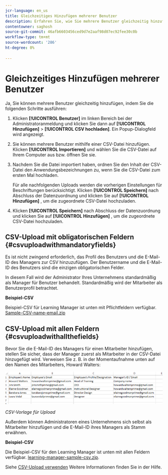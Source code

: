 ```yaml
---
jcr-language: en_us
title: Gleichzeitiges Hinzufügen mehrerer Benutzer
description: Erfahren Sie, wie Sie mehrere Benutzer gleichzeitig hinzufügen.
contentowner: saghosh
source-git-commit: 46afb6603456ced9d7e2aaf98d07ec92fee30c0b
workflow-type: tm+mt
source-wordcount: '286'
ht-degree: 0%

---
```




# Gleichzeitiges Hinzufügen mehrerer Benutzer

Ja, Sie können mehrere Benutzer gleichzeitig hinzufügen, indem Sie die folgenden Schritte ausführen:

1. Klicken **[!UICONTROL Benutzer]** im linken Bereich bei der Administratoranmeldung und klicken Sie dann auf **[!UICONTROL Hinzufügen]** > **[!UICONTROL CSV hochladen]**. Ein Popup-Dialogfeld wird angezeigt.

1. Sie können mehrere Benutzer mithilfe einer CSV-Datei hinzufügen. Klicken **[!UICONTROL Importieren]** und wählen Sie die CSV-Datei auf Ihrem Computer aus bzw. öffnen Sie sie.

1. Nachdem Sie die Datei importiert haben, ordnen Sie den Inhalt der CSV-Datei den Anwendungsbezeichnungen zu, wenn Sie die CSV-Datei zum ersten Mal hochladen.

   Für alle nachfolgenden Uploads werden die vorherigen Einstellungen für Beschriftungen berücksichtigt. Klicken **[!UICONTROL Speichern]** nach Abschluss der Datenzuordnung und klicken Sie auf **[!UICONTROL Hinzufügen]** , um die zugeordnete CSV-Datei hochzuladen.

1. Klicken **[!UICONTROL Speichern]** nach Abschluss der Datenzuordnung und klicken Sie auf **[!UICONTROL Hinzufügen]** , um die zugeordnete CSV-Datei hochzuladen.

## CSV-Upload mit obligatorischen Feldern {#csvuploadwithmandatoryfields}

Es ist nicht zwingend erforderlich, das Profil des Benutzers und die E-Mail-ID des Managers zur CSV hinzuzufügen. Der Benutzername und die E-Mail-ID des Benutzers sind die einzigen obligatorischen Felder.

In diesem Fall wird der Administrator Ihres Unternehmens standardmäßig als Manager für Benutzer behandelt. Standardmäßig wird der Mitarbeiter als Benutzerprofil betrachtet.

**Beispiel-CSV**

Beispiel-CSV für Learning Manager ist unten mit Pflichtfeldern verfügbar.
[Sample-CSV-name-email.zip](assets/sample-csv-name-email.zip)

## CSV-Upload mit allen Feldern {#csvuploadwithallthefields}

Bevor Sie die E-Mail-ID des Managers für einen Mitarbeiter hinzufügen, stellen Sie sicher, dass der Manager zuerst als Mitarbeiter in der CSV-Datei hinzugefügt wird. Verweisen Sie z. B. in der Momentaufnahme unten auf den Namen des Mitarbeiters, Howard Walters:

![](assets/csv-example.png)

*CSV-Vorlage für Upload*

Außerdem können Administratoren eines Unternehmens sich selbst als Mitarbeiter hinzufügen und die E-Mail-ID ihres Managers als Stamm erwähnen.

**Beispiel-CSV**

Die Beispiel-CSV für den Learning Manager ist unten mit allen Feldern verfügbar.
[learning-manager-sample-csv.zip](assets/learning-manager-sample-csv.zip).

Siehe  [CSV-Upload verwenden](/help/migrated/administrators/feature-summary/add-users-user-groups.md) Weitere Informationen finden Sie in der Hilfe.
